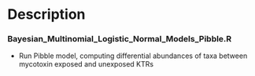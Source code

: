 # Description

### Bayesian_Multinomial_Logistic_Normal_Models_Pibble.R
- Run Pibble model, computing differential abundances of taxa between mycotoxin exposed and unexposed KTRs






